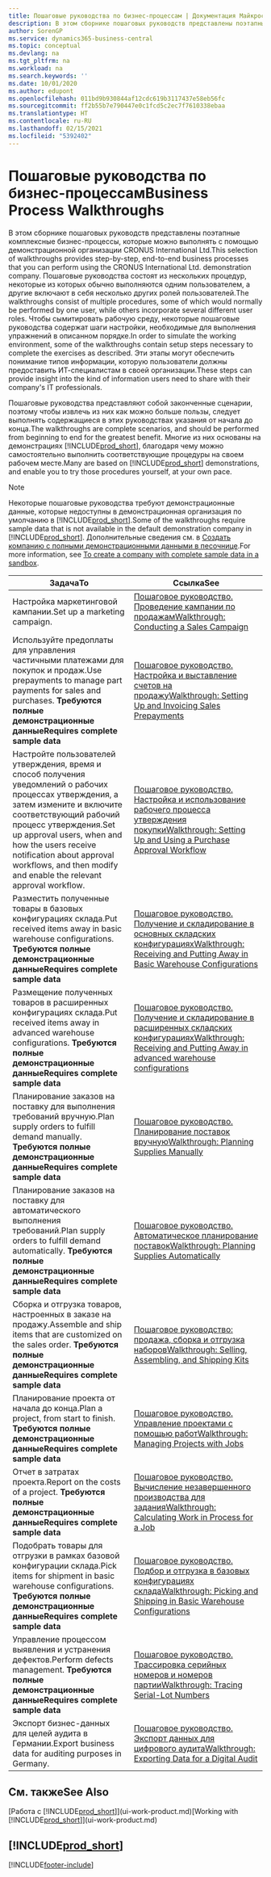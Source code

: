 ```yaml
---
title: Пошаговые руководства по бизнес-процессам | Документация Майкрософт
description: В этом сборнике пошаговых руководств представлены поэтапные комплексные бизнес-процессы, которые можно выполнять с помощью демонстрационной организации CRONUS International Ltd.
author: SorenGP
ms.service: dynamics365-business-central
ms.topic: conceptual
ms.devlang: na
ms.tgt_pltfrm: na
ms.workload: na
ms.search.keywords: ''
ms.date: 10/01/2020
ms.author: edupont
ms.openlocfilehash: 011bd9b930844af12cdc619b3117437e58eb56fc
ms.sourcegitcommit: ff2b55b7e790447e0c1fcd5c2ec7f7610338ebaa
ms.translationtype: HT
ms.contentlocale: ru-RU
ms.lasthandoff: 02/15/2021
ms.locfileid: "5392402"
---
```

# <a name="business-process-walkthroughs"></a><span data-ttu-id="18a6f-103">Пошаговые руководства по бизнес-процессам</span><span class="sxs-lookup"><span data-stu-id="18a6f-103">Business Process Walkthroughs</span></span>

<span data-ttu-id="18a6f-104">В этом сборнике пошаговых руководств представлены поэтапные комплексные бизнес-процессы, которые можно выполнять с помощью демонстрационной организации CRONUS International Ltd.</span><span class="sxs-lookup"><span data-stu-id="18a6f-104">This selection of walkthroughs provides step-by-step, end-to-end business processes that you can perform using the CRONUS International Ltd. demonstration company.</span></span> <span data-ttu-id="18a6f-105">Пошаговые руководства состоят из нескольких процедур, некоторые из которых обычно выполняются одним пользователем, а другие включают в себя несколько других ролей пользователей.</span><span class="sxs-lookup"><span data-stu-id="18a6f-105">The walkthroughs consist of multiple procedures, some of which would normally be performed by one user, while others incorporate several different user roles.</span></span> <span data-ttu-id="18a6f-106">Чтобы сымитировать рабочую среду, некоторые пошаговые руководства содержат шаги настройки, необходимые для выполнения упражнений в описанном порядке.</span><span class="sxs-lookup"><span data-stu-id="18a6f-106">In order to simulate the working environment, some of the walkthroughs contain setup steps necessary to complete the exercises as described.</span></span> <span data-ttu-id="18a6f-107">Эти этапы могут обеспечить понимание типов информации, которую пользователи должны предоставить ИТ-специалистам в своей организации.</span><span class="sxs-lookup"><span data-stu-id="18a6f-107">These steps can provide insight into the kind of information users need to share with their company's IT professionals.</span></span>  

 <span data-ttu-id="18a6f-108">Пошаговые руководства представляют собой законченные сценарии, поэтому чтобы извлечь из них как можно больше пользы, следует выполнять содержащиеся в этих руководствах указания от начала до конца.</span><span class="sxs-lookup"><span data-stu-id="18a6f-108">The walkthroughs are complete scenarios, and should be performed from beginning to end for the greatest benefit.</span></span> <span data-ttu-id="18a6f-109">Многие из них основаны на демонстрациях [!INCLUDE[prod_short](includes/prod_short.md)], благодаря чему можно самостоятельно выполнить соответствующие процедуры на своем рабочем месте.</span><span class="sxs-lookup"><span data-stu-id="18a6f-109">Many are based on [!INCLUDE[prod_short](includes/prod_short.md)] demonstrations, and enable you to try those procedures yourself, at your own pace.</span></span>  

> [!NOTE]
> <span data-ttu-id="18a6f-110">Некоторые пошаговые руководства требуют демонстрационные данные, которые недоступны в демонстрационная организация по умолчанию в [!INCLUDE[prod_short](includes/prod_short.md)].</span><span class="sxs-lookup"><span data-stu-id="18a6f-110">Some of the walkthroughs require sample data that is not available in the default demonstration company in [!INCLUDE[prod_short](includes/prod_short.md)].</span></span> <span data-ttu-id="18a6f-111">Дополнительные сведения см. в [Создать компанию с полными демонстрационными данными в песочнице](across-how-create-sandbox-environment.md#to-create-a-company-with-complete-sample-data-in-a-sandbox).</span><span class="sxs-lookup"><span data-stu-id="18a6f-111">For more information, see [To create a company with complete sample data in a sandbox](across-how-create-sandbox-environment.md#to-create-a-company-with-complete-sample-data-in-a-sandbox).</span></span>

|<span data-ttu-id="18a6f-112">Задача</span><span class="sxs-lookup"><span data-stu-id="18a6f-112">To</span></span>|<span data-ttu-id="18a6f-113">Ссылка</span><span class="sxs-lookup"><span data-stu-id="18a6f-113">See</span></span>|  
|--------|---------|  
|<span data-ttu-id="18a6f-114">Настройка маркетинговой кампании.</span><span class="sxs-lookup"><span data-stu-id="18a6f-114">Set up a marketing campaign.</span></span>|[<span data-ttu-id="18a6f-115">Пошаговое руководство. Проведение кампании по продажам</span><span class="sxs-lookup"><span data-stu-id="18a6f-115">Walkthrough: Conducting a Sales Campaign</span></span>](walkthrough-conducting-a-sales-campaign.md)|  
|<span data-ttu-id="18a6f-116">Используйте предоплаты для управления частичными платежами для покупок и продаж.</span><span class="sxs-lookup"><span data-stu-id="18a6f-116">Use prepayments to manage part payments for sales and purchases.</span></span> <span data-ttu-id="18a6f-117">**Требуются полные демонстрационные данные**</span><span class="sxs-lookup"><span data-stu-id="18a6f-117">**Requires complete sample data**</span></span> |[<span data-ttu-id="18a6f-118">Пошаговое руководство. Настройка и выставление счетов на продажу</span><span class="sxs-lookup"><span data-stu-id="18a6f-118">Walkthrough: Setting Up and Invoicing Sales Prepayments</span></span>](walkthrough-setting-up-and-invoicing-sales-prepayments.md)|  
|<span data-ttu-id="18a6f-119">Настройте пользователей утверждения, время и способ получения уведомлений о рабочих процессах утверждения, а затем измените и включите соответствующий рабочий процесс утверждения.</span><span class="sxs-lookup"><span data-stu-id="18a6f-119">Set up approval users, when and how the users receive notification about approval workflows, and then modify and enable the relevant approval workflow.</span></span>|[<span data-ttu-id="18a6f-120">Пошаговое руководство. Настройка и использование рабочего процесса утверждения покупки</span><span class="sxs-lookup"><span data-stu-id="18a6f-120">Walkthrough: Setting Up and Using a Purchase Approval Workflow</span></span>](walkthrough-setting-up-and-using-a-purchase-approval-workflow.md)|  
|<span data-ttu-id="18a6f-121">Разместить полученные товары в базовых конфигурациях склада.</span><span class="sxs-lookup"><span data-stu-id="18a6f-121">Put received items away in basic warehouse configurations.</span></span> <span data-ttu-id="18a6f-122">**Требуются полные демонстрационные данные**</span><span class="sxs-lookup"><span data-stu-id="18a6f-122">**Requires complete sample data**</span></span>|[<span data-ttu-id="18a6f-123">Пошаговое руководство. Получение и складирование в основных складских конфигурациях</span><span class="sxs-lookup"><span data-stu-id="18a6f-123">Walkthrough: Receiving and Putting Away in Basic Warehouse Configurations</span></span>](walkthrough-receiving-and-putting-away-in-basic-warehousing.md)|  
|<span data-ttu-id="18a6f-124">Размещение полученных товаров в расширенных конфигурациях склада.</span><span class="sxs-lookup"><span data-stu-id="18a6f-124">Put received items away in advanced warehouse configurations.</span></span> <span data-ttu-id="18a6f-125">**Требуются полные демонстрационные данные**</span><span class="sxs-lookup"><span data-stu-id="18a6f-125">**Requires complete sample data**</span></span>|[<span data-ttu-id="18a6f-126">Пошаговое руководство. Получение и складирование в расширенных складских конфигурациях</span><span class="sxs-lookup"><span data-stu-id="18a6f-126">Walkthrough: Receiving and Putting Away in advanced warehouse configurations</span></span>](walkthrough-receiving-and-putting-away-in-advanced-warehousing.md)|  
|<span data-ttu-id="18a6f-127">Планирование заказов на поставку для выполнения требований вручную.</span><span class="sxs-lookup"><span data-stu-id="18a6f-127">Plan supply orders to fulfill demand manually.</span></span> <span data-ttu-id="18a6f-128">**Требуются полные демонстрационные данные**</span><span class="sxs-lookup"><span data-stu-id="18a6f-128">**Requires complete sample data**</span></span>|[<span data-ttu-id="18a6f-129">Пошаговое руководство. Планирование поставок вручную</span><span class="sxs-lookup"><span data-stu-id="18a6f-129">Walkthrough: Planning Supplies Manually</span></span>](walkthrough-planning-supplies-manually.md)|  
|<span data-ttu-id="18a6f-130">Планирование заказов на поставку для автоматического выполнения требований.</span><span class="sxs-lookup"><span data-stu-id="18a6f-130">Plan supply orders to fulfill demand automatically.</span></span> <span data-ttu-id="18a6f-131">**Требуются полные демонстрационные данные**</span><span class="sxs-lookup"><span data-stu-id="18a6f-131">**Requires complete sample data**</span></span>|[<span data-ttu-id="18a6f-132">Пошаговое руководство. Автоматическое планирование поставок</span><span class="sxs-lookup"><span data-stu-id="18a6f-132">Walkthrough: Planning Supplies Automatically</span></span>](walkthrough-planning-supplies-automatically.md)|  
|<span data-ttu-id="18a6f-133">Сборка и отгрузка товаров, настроенных в заказе на продажу.</span><span class="sxs-lookup"><span data-stu-id="18a6f-133">Assemble and ship items that are customized on the sales order.</span></span> <span data-ttu-id="18a6f-134">**Требуются полные демонстрационные данные**</span><span class="sxs-lookup"><span data-stu-id="18a6f-134">**Requires complete sample data**</span></span>|[<span data-ttu-id="18a6f-135">Пошаговое руководство: продажа, сборка и отгрузка наборов</span><span class="sxs-lookup"><span data-stu-id="18a6f-135">Walkthrough: Selling, Assembling, and Shipping Kits</span></span>](walkthrough-selling-assembling-and-shipping-kits.md)|  
|<span data-ttu-id="18a6f-136">Планирование проекта от начала до конца.</span><span class="sxs-lookup"><span data-stu-id="18a6f-136">Plan a project, from start to finish.</span></span> <span data-ttu-id="18a6f-137">**Требуются полные демонстрационные данные**</span><span class="sxs-lookup"><span data-stu-id="18a6f-137">**Requires complete sample data**</span></span>|[<span data-ttu-id="18a6f-138">Пошаговое руководство. Управление проектами с помощью работ</span><span class="sxs-lookup"><span data-stu-id="18a6f-138">Walkthrough: Managing Projects with Jobs</span></span>](walkthrough-managing-projects-with-jobs.md)|  
|<span data-ttu-id="18a6f-139">Отчет в затратах проекта.</span><span class="sxs-lookup"><span data-stu-id="18a6f-139">Report on the costs of a project.</span></span> <span data-ttu-id="18a6f-140">**Требуются полные демонстрационные данные**</span><span class="sxs-lookup"><span data-stu-id="18a6f-140">**Requires complete sample data**</span></span>|[<span data-ttu-id="18a6f-141">Пошаговое руководство. Вычисление незавершенного производства для задания</span><span class="sxs-lookup"><span data-stu-id="18a6f-141">Walkthrough: Calculating Work in Process for a Job</span></span>](walkthrough-calculating-work-in-process-for-a-job.md)|  
|<span data-ttu-id="18a6f-142">Подобрать товары для отгрузки в рамках базовой конфигурации склада.</span><span class="sxs-lookup"><span data-stu-id="18a6f-142">Pick items for shipment in basic warehouse configurations.</span></span> <span data-ttu-id="18a6f-143">**Требуются полные демонстрационные данные**</span><span class="sxs-lookup"><span data-stu-id="18a6f-143">**Requires complete sample data**</span></span>|[<span data-ttu-id="18a6f-144">Пошаговое руководство. Подбор и отгрузка в базовых конфигурациях склада</span><span class="sxs-lookup"><span data-stu-id="18a6f-144">Walkthrough: Picking and Shipping in Basic Warehouse Configurations</span></span>](walkthrough-picking-and-shipping-in-basic-warehousing.md)|  
|<span data-ttu-id="18a6f-145">Управление процессом выявления и устранения дефектов.</span><span class="sxs-lookup"><span data-stu-id="18a6f-145">Perform defects management.</span></span> <span data-ttu-id="18a6f-146">**Требуются полные демонстрационные данные**</span><span class="sxs-lookup"><span data-stu-id="18a6f-146">**Requires complete sample data**</span></span>|[<span data-ttu-id="18a6f-147">Пошаговое руководство. Трассировка серийных номеров и номеров партии</span><span class="sxs-lookup"><span data-stu-id="18a6f-147">Walkthrough: Tracing Serial-Lot Numbers</span></span>](walkthrough-tracing-serial-lot-numbers.md)|
|<span data-ttu-id="18a6f-148">Экспорт бизнес-данных для целей аудита в Германии.</span><span class="sxs-lookup"><span data-stu-id="18a6f-148">Export business data for auditing purposes in Germany.</span></span>|[<span data-ttu-id="18a6f-149">Пошаговое руководство. Экспорт данных для цифрового аудита</span><span class="sxs-lookup"><span data-stu-id="18a6f-149">Walkthrough: Exporting Data for a Digital Audit</span></span>](LocalFunctionality/Germany/walkthrough-exporting-data-for-a-digital-audit.md)|

## <a name="see-also"></a><span data-ttu-id="18a6f-150">См. также</span><span class="sxs-lookup"><span data-stu-id="18a6f-150">See Also</span></span>

<span data-ttu-id="18a6f-151">[Работа с [!INCLUDE[prod_short](includes/prod_short.md)]](ui-work-product.md)</span><span class="sxs-lookup"><span data-stu-id="18a6f-151">[Working with [!INCLUDE[prod_short](includes/prod_short.md)]](ui-work-product.md)</span></span>  

## [!INCLUDE[prod_short](includes/free_trial_md.md)]  


[!INCLUDE[footer-include](includes/footer-banner.md)]